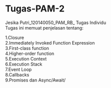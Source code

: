# Tugas-PAM-2
Jesika Putri_120140050_PAM_RB_ Tugas Individu <br />
Tugas ini memuat penjelasan tentang:  <br />

1.Closure  <br />
2.Immediately Invoked Function Expression  <br />
3.First-class function  <br />
4.Higher-order function  <br />
5.Execution Context  <br />
6.Execution Stack  <br />
7.Event Loop  <br />
8.Callbacks  <br />
9.Promises dan Async/Await/  <br />


